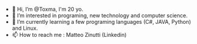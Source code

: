 - 👋 Hi, I’m @Toxma, I'm 20 yo.
- 👀 I’m interested in programing, new technology and computer science.
- 🌱 I’m currently learning a few programing languages (C#, JAVA, Python) and Linux.
- 📫 How to reach me : Matteo Zinutti (Linkedin)
